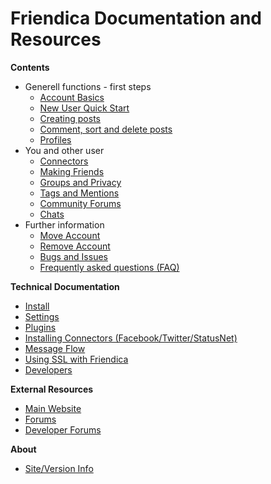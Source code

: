 Friendica Documentation and Resources
=====================================

**Contents**

* Generell functions - first steps
	* [Account Basics](help/Account-Basics)
	* [New User Quick Start](help/Quick-Start-guide)
	* [Creating posts](help/Text_editor)
	* [Comment, sort and delete posts](help/Text_comment)
	* [Profiles](help/Profiles)
* You and other user
	* [Connectors](help/Connectors)
	* [Making Friends](help/Making-Friends)
	* [Groups and Privacy](help/Groups-and-Privacy)
	* [Tags and Mentions](help/Tags-and-Mentions)
	* [Community Forums](help/Forums)
	* [Chats](help/Chats)
* Further information
	* [Move Account](help/Move-Account)
	* [Remove Account](help/Remove-Account)
	* [Bugs and Issues](help/Bugs-and-Issues)
	* [Frequently asked questions (FAQ)](help/FAQ)

**Technical Documentation**

* [Install](help/Install)
* [Settings](help/Settings)
* [Plugins](help/Plugins)
* [Installing Connectors (Facebook/Twitter/StatusNet)](help/Installing-Connectors)
* [Message Flow](help/Message-Flow)
* [Using SSL with Friendica](help/SSL)
* [Developers](help/Developers)


**External Resources**

* [Main Website](http://friendica.com)
* [Forums](http://groups.google.com/group/friendica)
* [Developer Forums](http://groups.google.com/group/friendica-dev)

**About**

* [Site/Version Info](friendica)

